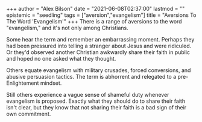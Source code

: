 +++
author = "Alex Bilson"
date = "2021-06-08T02:37:00"
lastmod = ""
epistemic = "seedling"
tags = ["aversion","evangelism"]
title = "Aversions To The Word 'Evangelism'"
+++
There is a range of aversions to the word "evangelism," and it's not only among Christians.

Some hear the term and remember an embarrassing moment. Perhaps they had been pressured into telling a stranger about Jesus and were ridiculed. Or they'd observed another Christian awkwardly share their faith in public and hoped no one asked what they thought.

Others equate evangelism with military crusades, forced conversions, and abusive persuasion tactics. The term is abhorrent and relegated to a pre-Enlightement mindset.

Still others experience a vague sense of shameful duty whenever evangelism is proposed. Exactly what they should do to share their faith isn't clear, but they know that not sharing their faith is a bad sign of their own commitment.
